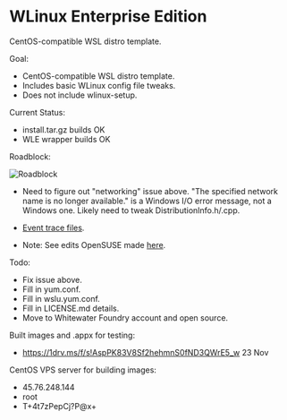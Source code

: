 # WLinux Enterprise Edition

CentOS-compatible WSL distro template.

Goal:

- CentOS-compatible WSL distro template.
- Includes basic WLinux config file tweaks.
- Does not include wlinux-setup.

Current Status:

- install.tar.gz builds OK
- WLE wrapper builds OK

Roadblock:

![Roadblock](https://github.com/sirredbeard/WLE/raw/master/Capture3.PNG)

- Need to figure out "networking" issue above. "The specified network name is no longer available." is a Windows I/O error message, not a Windows one. Likely need to tweak DistributionInfo.h/.cpp.

- [Event trace files](https://1drv.ms/u/s!AspPK83V8Sf2hfQDVLRWabRAENoBOg).

- Note: See edits OpenSUSE made [here](https://build.opensuse.org/package/view_file/home:favogt:wsl-leap-15.0/wsl-launcher/SUSE-distros.patch?expand=1).

Todo:

- Fix issue above.
- Fill in yum.conf.
- Fill in wslu.yum.conf.
- Fill in LICENSE.md details.
- Move to Whitewater Foundry account and open source.

Built images and .appx for testing: 

- https://1drv.ms/f/s!AspPK83V8Sf2hehmnS0fND3QWrE5_w 23 Nov

CentOS VPS server for building images: 

- 45.76.248.144
- root
- T+4t7zPepCj?P@x+
